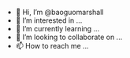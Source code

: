 - 👋 Hi, I’m @baoguomarshall
- 👀 I’m interested in ...
- 🌱 I’m currently learning ...
- 💞️ I’m looking to collaborate on ...
- 📫 How to reach me ...

<!---
0x052839560C1DA51F/0x052839560C1DA51F is a ✨ special ✨ repository because its `README.md` (this file) appears on your GitHub profile.
You can click the Preview link to take a look at your changes.
--->
